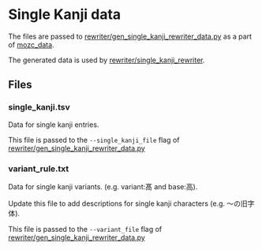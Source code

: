 # Single Kanji data

The files are passed to
[rewriter/gen_single_kanji_rewriter_data.py](https://github.com/Team-Hmm/Hizk/blob/master/src/rewriter/gen_single_kanji_rewriter_data.py)
as a part of [mozc_data](https://github.com/Team-Hmm/Hizk/blob/master/src/data_manager/mozc_data.bzl).

The generated data is used by
[rewriter/single_kanji_rewriter](https://github.com/Team-Hmm/Hizk/blob/master/src/rewriter/single_kanji_rewriter.h).

## Files

### single_kanji.tsv

Data for single kanji entries.

This file is passed to the `--single_kanji_file` flag of
[rewriter/gen_single_kanji_rewriter_data.py](https://github.com/Team-Hmm/Hizk/blob/master/src/rewriter/gen_single_kanji_rewriter_data.py)

### variant_rule.txt

Data for single kanji variants. (e.g. variant:髙 and base:高).

Update this file to add descriptions for single kanji characters
(e.g. 〜の旧字体).

This file is passed to the `--variant_file` flag of
[rewriter/gen_single_kanji_rewriter_data.py](https://github.com/Team-Hmm/Hizk/blob/master/src/rewriter/gen_single_kanji_rewriter_data.py)
